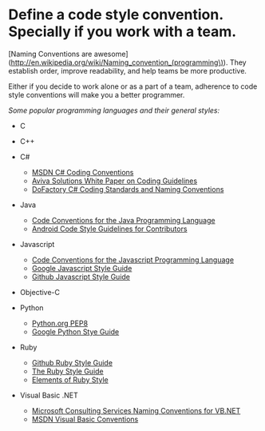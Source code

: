 Define a code style convention. Specially if you work with a team. 
==================================================================

[Naming Conventions are awesome](http://en.wikipedia.org/wiki/Naming_convention_(programming\)). They establish order, improve readability, and help teams be more productive. 

Either if you decide to work alone or as a part of a team, adherence to code style conventions will make you a better programmer. 

_Some popular programming languages and their general styles:_

* C

* C++

* C#
    * [MSDN C# Coding Conventions](http://msdn.microsoft.com/en-us/library/vstudio/ff926074.aspx)
    * [Aviva Solutions White Paper on Coding Guidelines](https://csharpguidelines.codeplex.com/)
    * [DoFactory C# Coding Standards and Naming Conventions](http://www.dofactory.com/reference/csharp-coding-standards.aspx)
    
* Java
    * [Code Conventions for the Java Programming Language](http://www.oracle.com/technetwork/java/javase/documentation/codeconvtoc-136057.html)
    * [Android Code Style Guidelines for Contributors](http://source.android.com/source/code-style.html)
    
* Javascript
    * [Code Conventions for the Javascript Programming Language](http://javascript.crockford.com/code.html)
    * [Google Javascript Style Guide](http://google-styleguide.googlecode.com/svn/trunk/javascriptguide.xml)
    * [Github Javascript Style Guide](https://github.com/styleguide/javascript)

* Objective-C

* Python
    * [Python.org PEP8](http://www.python.org/dev/peps/pep-0008/)
    * [Google Python Stye Guide](http://google-styleguide.googlecode.com/svn/trunk/pyguide.html)
    
* Ruby
    * [Github Ruby Style Guide](https://github.com/styleguide/ruby)
    * [The Ruby Style Guide](https://github.com/bbatsov/ruby-style-guide)
    * [Elements of Ruby Style](http://pathfindersoftware.com/2008/10/elements-of-ruby-style/)
    
* Visual Basic .NET
    * [Microsoft Consulting Services Naming Conventions for VB.NET](http://support.microsoft.com/kb/110264)
    * [MSDN Visual Basic Conventions](http://msdn.microsoft.com/en-us/library/0b283bse.aspx)

    